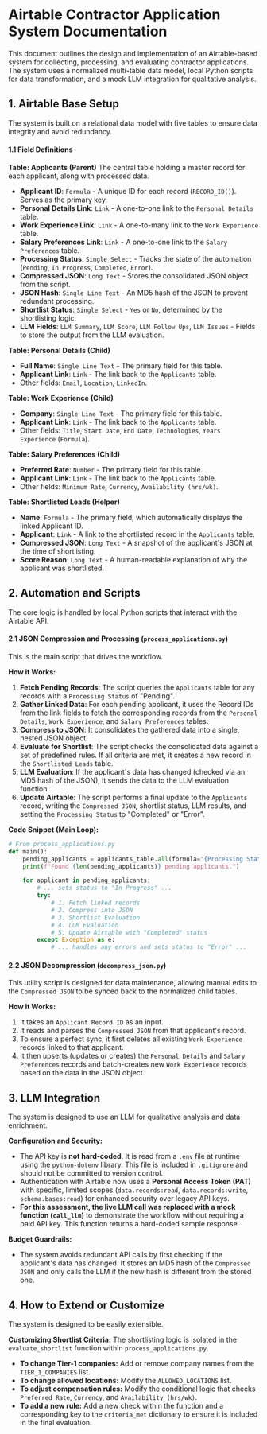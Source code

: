 # Airtable Contractor Application System Documentation

This document outlines the design and implementation of an Airtable-based system for collecting, processing, and evaluating contractor applications. The system uses a normalized multi-table data model, local Python scripts for data transformation, and a mock LLM integration for qualitative analysis.

## 1. Airtable Base Setup

The system is built on a relational data model with five tables to ensure data integrity and avoid redundancy.

#### 1.1 Field Definitions

**Table: Applicants (Parent)**
The central table holding a master record for each applicant, along with processed data.
*   **Applicant ID**: `Formula` - A unique ID for each record (`RECORD_ID()`). Serves as the primary key.
*   **Personal Details Link**: `Link` - A one-to-one link to the `Personal Details` table.
*   **Work Experience Link**: `Link` - A one-to-many link to the `Work Experience` table.
*   **Salary Preferences Link**: `Link` - A one-to-one link to the `Salary Preferences` table.
*   **Processing Status**: `Single Select` - Tracks the state of the automation (`Pending`, `In Progress`, `Completed`, `Error`).
*   **Compressed JSON**: `Long Text` - Stores the consolidated JSON object from the script.
*   **JSON Hash**: `Single Line Text` - An MD5 hash of the JSON to prevent redundant processing.
*   **Shortlist Status**: `Single Select` - `Yes` or `No`, determined by the shortlisting logic.
*   **LLM Fields**: `LLM Summary`, `LLM Score`, `LLM Follow Ups`, `LLM Issues` - Fields to store the output from the LLM evaluation.

**Table: Personal Details (Child)**
*   **Full Name**: `Single Line Text` - The primary field for this table.
*   **Applicant Link**: `Link` - The link back to the `Applicants` table.
*   Other fields: `Email`, `Location`, `LinkedIn`.

**Table: Work Experience (Child)**
*   **Company**: `Single Line Text` - The primary field for this table.
*   **Applicant Link**: `Link` - The link back to the `Applicants` table.
*   Other fields: `Title`, `Start Date`, `End Date`, `Technologies`, `Years Experience` (`Formula`).

**Table: Salary Preferences (Child)**
*   **Preferred Rate**: `Number` - The primary field for this table.
*   **Applicant Link**: `Link` - The link back to the `Applicants` table.
*   Other fields: `Minimum Rate`, `Currency`, `Availability (hrs/wk)`.

**Table: Shortlisted Leads (Helper)**
*   **Name**: `Formula` - The primary field, which automatically displays the linked Applicant ID.
*   **Applicant**: `Link` - A link to the shortlisted record in the `Applicants` table.
*   **Compressed JSON**: `Long Text` - A snapshot of the applicant's JSON at the time of shortlisting.
*   **Score Reason**: `Long Text` - A human-readable explanation of why the applicant was shortlisted.

## 2. Automation and Scripts

The core logic is handled by local Python scripts that interact with the Airtable API.

#### 2.1 JSON Compression and Processing (`process_applications.py`)

This is the main script that drives the workflow.

**How it Works:**
1.  **Fetch Pending Records**: The script queries the `Applicants` table for any records with a `Processing Status` of "Pending".
2.  **Gather Linked Data**: For each pending applicant, it uses the Record IDs from the link fields to fetch the corresponding records from the `Personal Details`, `Work Experience`, and `Salary Preferences` tables.
3.  **Compress to JSON**: It consolidates the gathered data into a single, nested JSON object.
4.  **Evaluate for Shortlist**: The script checks the consolidated data against a set of predefined rules. If all criteria are met, it creates a new record in the `Shortlisted Leads` table.
5.  **LLM Evaluation**: If the applicant's data has changed (checked via an MD5 hash of the JSON), it sends the data to the LLM evaluation function.
6.  **Update Airtable**: The script performs a final update to the `Applicants` record, writing the `Compressed JSON`, shortlist status, LLM results, and setting the `Processing Status` to "Completed" or "Error".

**Code Snippet (Main Loop):**
```python
# From process_applications.py
def main():
    pending_applicants = applicants_table.all(formula="{Processing Status} = 'Pending'")
    print(f"Found {len(pending_applicants)} pending applicants.")

    for applicant in pending_applicants:
        # ... sets status to "In Progress" ...
        try:
            # 1. Fetch linked records
            # 2. Compress into JSON
            # 3. Shortlist Evaluation
            # 4. LLM Evaluation
            # 5. Update Airtable with "Completed" status
        except Exception as e:
            # ... handles any errors and sets status to "Error" ...
```

#### 2.2 JSON Decompression (`decompress_json.py`)

This utility script is designed for data maintenance, allowing manual edits to the `Compressed JSON` to be synced back to the normalized child tables.

**How it Works:**
1.  It takes an `Applicant Record ID` as an input.
2.  It reads and parses the `Compressed JSON` from that applicant's record.
3.  To ensure a perfect sync, it first deletes all existing `Work Experience` records linked to that applicant.
4.  It then upserts (updates or creates) the `Personal Details` and `Salary Preferences` records and batch-creates new `Work Experience` records based on the data in the JSON object.

## 3. LLM Integration

The system is designed to use an LLM for qualitative analysis and data enrichment.

**Configuration and Security:**
*   The API key is **not hard-coded**. It is read from a `.env` file at runtime using the `python-dotenv` library. This file is included in `.gitignore` and should not be committed to version control.
*   Authentication with Airtable now uses a **Personal Access Token (PAT)** with specific, limited scopes (`data.records:read`, `data.records:write`, `schema.bases:read`) for enhanced security over legacy API keys.
*   **For this assessment, the live LLM call was replaced with a mock function (`call_llm`)** to demonstrate the workflow without requiring a paid API key. This function returns a hard-coded sample response.

**Budget Guardrails:**
*   The system avoids redundant API calls by first checking if the applicant's data has changed. It stores an MD5 hash of the `Compressed JSON` and only calls the LLM if the new hash is different from the stored one.

## 4. How to Extend or Customize

The system is designed to be easily extensible.

**Customizing Shortlist Criteria:**
The shortlisting logic is isolated in the `evaluate_shortlist` function within `process_applications.py`.
*   **To change Tier-1 companies:** Add or remove company names from the `TIER_1_COMPANIES` list.
*   **To change allowed locations:** Modify the `ALLOWED_LOCATIONS` list.
*   **To adjust compensation rules:** Modify the conditional logic that checks `Preferred Rate`, `Currency`, and `Availability (hrs/wk)`.
*   **To add a new rule:** Add a new check within the function and a corresponding key to the `criteria_met` dictionary to ensure it is included in the final evaluation.